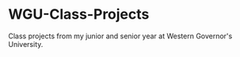 # WGU-Class-Projects
Class projects from my junior and senior year at Western Governor's University.
